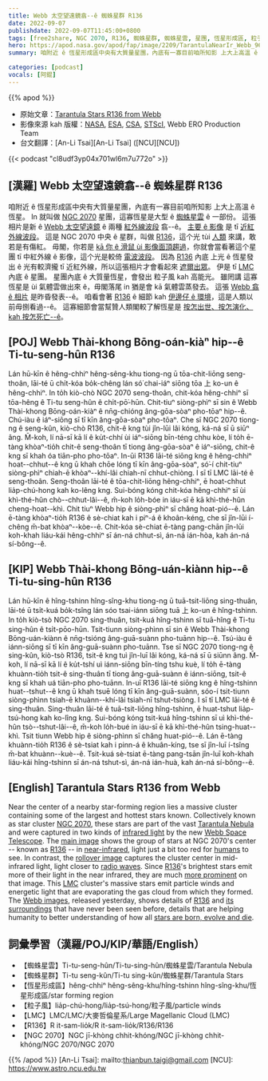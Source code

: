 ```yaml
---
title: Webb 太空望遠鏡翕--ê 蜘蛛星群 R136
date: 2022-09-07
publishdate: 2022-09-07T11:45:00+0800
tags: [free2share, NGC 2070, R136, 蜘蛛星群, 蜘蛛星雲, 星團, 恆星形成區, 粒子風, LMC]
hero: https://apod.nasa.gov/apod/fap/image/2209/TarantulaNearIr_Webb_960.jpg
summary: 咱附近 ê 恆星形成區中央有大質量星團，內底有一寡目前咱所知影 上大上高溫 ê 恆星。

categories: [podcast]
vocals: [阿錕]
---
```


{{% apod %}}

- 原始文章：[Tarantula Stars R136 from Webb](https://apod.nasa.gov/apod/ap220907.html)
- 影像來源 kah 版權：[NASA](https://www.nasa.gov/), [ESA](https://www.esa.int/), [CSA](https://www.asc-csa.gc.ca/eng/), [STScI](https://www.stsci.edu/), Webb ERO Production Team
- 台文翻譯：[An-Li Tsai][An-Li Tsai] ([NCU][NCU])

{{< podcast "cl8udf3yp04x701wl6m7u772o" >}}

## [漢羅] Webb 太空望遠鏡翕--ê 蜘蛛星群 R136
咱附近 ê 恆星形成區中央有大質量星團，內底有一寡目前咱所知影 上大上高溫 ê 恆星。
In 就叫做 [NGC 2070][NGC 2070] 星團，這寡恆星是大型 ê [蜘蛛星雲][Tarantula Nebula] ê 一部份。
這張相片是新 ê [Webb 太空望遠鏡][Webb Space Telescope] ê 兩種 [紅外線波段][infrared light] 翕--ê。
[主要 ê 影像][main image] 是 tī [近紅外線波段][near-infrared]。
這是 NGC 2070 中央 ê 星群，叫做 [R136][R136 1]，這个光 tùi [人類][humans] 來講，敢若是有傷紅。
毋閣，你若是 [kā 你 ê 滑鼠 ùi 影像面頂趨過][rollover image]，你就會當看著這个星團 tī 中紅外線 ê 影像，這个光是較倚 [電波波段][radio waves]。
因為 [R136][R136 2] 內底 上光 ê 恆星發出 ê 光有較濟攏 tī 近紅外線，所以這張相片才會看起來 [遮爾出眾][more prominent]。
伊是 tī [LMC][LMC] 內底 ê 星團。
星團內底 ê 大質量恆星，會發出 粒子風 kah 高能光。
雖罔講 這寡恆星是 ùi 氣體雲做出來 ê，毋閣落尾 in 猶是會 kā 氣體雲蒸發去。
這張 [Webb 翕 ê 相片][Webb images] 是昨昏發表--ê。
咱看會著 [R136][R136 2] ê 細節 kah [伊邊仔 ê 環境][its surroundings]，這是人類以前毋捌看過--ê。
這寡細節會當幫贊人類閣較了解恆星是 [按怎出世、按怎演化、kah 按怎死亡--ê][stars are born, evolve and die]。


## [POJ] Webb Thài-khong Bōng-oán-kiàⁿ hip--ê Ti-tu-seng-hûn R136
Lán hū-kīn ê hêng-chhiⁿ hêng-sêng-khu tiong-ng ū tōa-chit-liōng seng-thoân, lāi-té ū chi̍t-kóa bo̍k-chêng lán só͘ chai-iáⁿ siōng tōa 上 ko-un ê hêng-chhiⁿ.
In to̍h kiò-chò NGC 2070 seng-thoân, chit-kóa hêng-chhiⁿ sī tōa-hêng ê Ti-tu seng-hûn ê chi̍t-pō͘-hūn.
Chit-tiuⁿ siòng-phìⁿ sī sin ê Webb Thài-khong Bōng-oán-kiàⁿ ê nn̄g-chióng âng-gōa-sòaⁿ pho-tōaⁿ hip--ê.
Chú-iàu ê iáⁿ-siōng sī tī kīn âng-gōa-sòaⁿ pho-tōaⁿ.
Che sī NGC 2070 tiong-ng ê seng-kûn, kiò-chò R136, chit-ê kng tùi jîn-lūi lâi kóng, ká-ná sī ū siūⁿ âng.
M̄-koh, lí nā-sī kā lí ê ku̍t-chhí ùi iáⁿ-siōng bīn-téng chhu kòe, lí to̍h ē-tàng khòaⁿ-tio̍h chit-ê seng-thoân tī tiong âng-gōa-sòaⁿ ê iáⁿ-siōng, chit-ê kng sī khah óa tiān-pho pho-tōaⁿ.
In-ūi R136 lāi-té siōng kng ê hêng-chhiⁿ hoat--chhut--ê kng ū khah chōe lóng tī kīn âng-gōa-sòaⁿ, só͘-í chit-tiuⁿ siòng-phìⁿ chiah-ē khòaⁿ--khí-lâi chiah-nī chhut-chiòng.
I sī tī LMC lāi-té ê seng-thoân.
Seng-thoân lāi-té ê tōa-chit-liōng hêng-chhiⁿ, ē hoat-chhut lia̍p-chú-hong kah ko-lêng kng.
Sui-bóng kóng chit-kóa hêng-chhiⁿ sī ùi khì-thé-hûn chò--chhut-lâi--ê, m̄-koh lo̍h-bóe in iáu-sī ē kā khì-thé-hûn cheng-hoat--khì.
Chit tiuⁿ Webb hip ê siòng-phìⁿ sī chăng hoat-pió--ê.
Lán ē-tàng khòaⁿ-tio̍h R136 ê sè-chiat kah i piⁿ-á ê khoân-kéng, che sī jîn-lūi í-chêng m̄-bat khòaⁿ--kòe--ê.
Chit-kóa sè-chiat ē-tàng pang-chān jîn-lūi koh-khah liáu-kái hêng-chhiⁿ sī án-ná chhut-sì, án-ná ián-hòa, kah án-ná sí-bông--ê.

## [KIP] Webb Thài-khong Bōng-uán-kiànn hip--ê Ti-tu-sing-hûn R136
Lán hū-kīn ê hîng-tshinn hîng-sîng-khu tiong-ng ū tuā-tsit-liōng sing-thuân, lāi-té ū tsi̍t-kuá bo̍k-tsîng lán sóo tsai-iánn siōng tuā 上 ko-un ê hîng-tshinn.
In to̍h kiò-tsò NGC 2070 sing-thuân, tsit-kuá hîng-tshinn sī tuā-hîng ê Ti-tu sing-hûn ê tsi̍t-pōo-hūn.
Tsit-tiunn siòng-phìnn sī sin ê Webb Thài-khong Bōng-uán-kiànn ê nn̄g-tsióng âng-guā-suànn pho-tuānn hip--ê.
Tsú-iàu ê iánn-siōng sī tī kīn âng-guā-suànn pho-tuānn.
Tse sī NGC 2070 tiong-ng ê sing-kûn, kiò-tsò R136, tsit-ê kng tuì jîn-luī lâi kóng, ká-ná sī ū siūnn âng.
M̄-koh, lí nā-sī kā lí ê ku̍t-tshí uì iánn-siōng bīn-tíng tshu kuè, lí to̍h ē-tàng khuànn-tio̍h tsit-ê sing-thuân tī tiong âng-guā-suànn ê iánn-siōng, tsit-ê kng sī khah uá tiān-pho pho-tuānn.
In-uī R136 lāi-té siōng kng ê hîng-tshinn huat--tshut--ê kng ū khah tsuē lóng tī kīn âng-guā-suànn, sóo-í tsit-tiunn siòng-phìnn tsiah-ē khuànn--khí-lâi tsiah-nī tshut-tsiòng.
I sī tī LMC lāi-té ê sing-thuân.
Sing-thuân lāi-té ê tuā-tsit-liōng hîng-tshinn, ē huat-tshut lia̍p-tsú-hong kah ko-lîng kng.
Sui-bóng kóng tsit-kuá hîng-tshinn sī uì khì-thé-hûn tsò--tshut-lâi--ê, m̄-koh lo̍h-bué in iáu-sī ē kā khì-thé-hûn tsing-huat--khì.
Tsit tiunn Webb hip ê siòng-phìnn sī chăng huat-pió--ê.
Lán ē-tàng khuànn-tio̍h R136 ê sè-tsiat kah i pinn-á ê khuân-kíng, tse sī jîn-luī í-tsîng m̄-bat khuànn--kuè--ê.
Tsit-kuá sè-tsiat ē-tàng pang-tsān jîn-luī koh-khah liáu-kái hîng-tshinn sī án-ná tshut-sì, án-ná ián-huà, kah án-ná sí-bông--ê.

## [English] Tarantula Stars R136 from Webb
Near the center of a nearby star-forming region lies a massive cluster containing some of the largest and hottest stars known.
Collectively known as star cluster [NGC 2070][NGC 2070], these stars are part of the vast [Tarantula Nebula][Tarantula Nebula] and were captured in two kinds of [infrared light][infrared light] by the new [Webb Space Telescope][Webb Space Telescope].
The [main image][main image] shows the group of stars at NGC 2070's center -- known as [R136][R136 1] -- in [near-infrared][near-infrared], light just a bit too red for [humans][humans] to see.
In contrast, the [rollover image][rollover image] captures the cluster center in mid-infrared light, light closer to [radio waves][radio waves].
Since [R136][R136 t]'s brightest stars emit more of their light in the near infrared, they are much [more prominent][more prominent] on that image.
This [LMC][LMC] cluster's massive stars emit particle winds and energetic light that are evaporating the gas cloud from which they formed.
The [Webb images][Webb images], released yesterday, shows details of [R136][R136 2] and [its surroundings][its surroundings] that have never been seen before, details that are helping humanity to better understanding of how all [stars are born, evolve and die][stars are born, evolve and die].

## 詞彙學習（漢羅/POJ/KIP/華語/English）
- 【蜘蛛星雲】Ti-tu-seng-hûn/Ti-tu-sing-hûn/蜘蛛星雲/Tarantula Nebula
- 【蜘蛛星群】Ti-tu seng-kûn/Ti-tu sing-kûn/蜘蛛星群/Tarantula Stars
- 【恆星形成區】hêng-chhiⁿ hêng-sêng-khu/hîng-tshinn hîng-sîng-khu/恆星形成區/star forming region
- 【粒子風】lia̍p-chú-hong/lia̍p-tsú-hong/粒子風/particle winds
- 【LMC】LMC/LMC/大麥哲倫星系/Large Magellanic Cloud (LMC)
- 【R136】R it-sam-lio̍k/R it-sam-lio̍k/R136/R136
- 【NGC 2070】NGC jī-khòng chhit-khóng/NGC jī-khòng chhit-khóng/NGC 2070/NGC 2070

{{% /apod %}}
[An-Li Tsai]: mailto:thianbun.taigi@gmail.com
[NCU]: https://www.astro.ncu.edu.tw

[copyright]: https://apod.nasa.gov/apod/fap/lib/about_apod.html#srapply

[NGC 2070]:https://en.wikipedia.org/wiki/NGC_2070
[Tarantula Nebula]:https://en.wikipedia.org/wiki/Tarantula_Nebula
[infrared light]:https://science.nasa.gov/ems/07_infraredwaves
[Webb Space Telescope]:https://solarsystem.nasa.gov/missions/james-webb-space-telescope/in-depth/
[main image]:https://webbtelescope.org/contents/media/images/2022/041/01GA76MYFN0FMKNRHGCAGGYCVQ
[R136 1]:https://en.wikipedia.org/wiki/R136
[near-infrared]:https://www.nasa.gov/audience/forstudents/9-12/features/F_The_Infrared_Region.html
[humans]:https://apod.nasa.gov/apod/ap190818.html
[rollover image]:https://webbtelescope.org/contents/media/images/2022/041/01GA77BCCQDQ8JZ0D5FCN70QHK
[radio waves]:https://science.nasa.gov/ems/05_radiowaves
[R136 e]:https://apod.nasa.gov/apod/ap210110.html
[R136 t]:https://apod.tw/daily/ap210110/
[more prominent]:https://live.staticflickr.com/8623/16525162295_6d833e5c55_b.jpg
[LMC]:https://apod.nasa.gov/apod/ap190905.html
[Webb images]:https://webbtelescope.org/contents/media/images/2022/041/01GA77EN9DSRGNGXWECYX1H1FP
[R136 2]:https://youtu.be/Xsq1oaehLG4
[its surroundings]:https://apod.nasa.gov/apod/ap201113.html
[stars are born, evolve and die]:https://science.nasa.gov/astrophysics/focus-areas/how-do-stars-form-and-evolve
